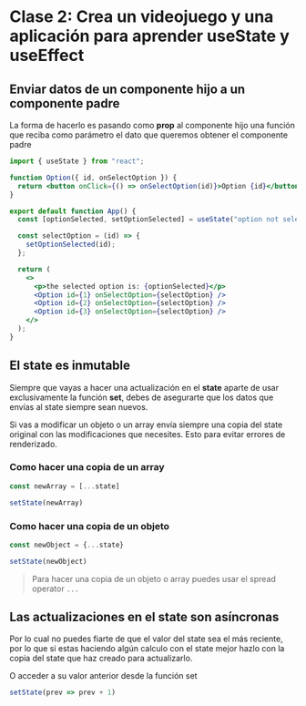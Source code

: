 # Clase 2: Crea un videojuego y una aplicación para aprender useState y useEffect

## Enviar datos de un componente hijo a un componente padre

La forma de hacerlo es pasando como **prop** al componente hijo una función que reciba como parámetro el dato que queremos obtener el componente padre

```jsx
import { useState } from "react";

function Option({ id, onSelectOption }) {
  return <button onClick={() => onSelectOption(id)}>Option {id}</button>;
}

export default function App() {
  const [optionSelected, setOptionSelected] = useState("option not selected");

  const selectOption = (id) => {
    setOptionSelected(id);
  };

  return (
    <>
      <p>the selected option is: {optionSelected}</p>
      <Option id={1} onSelectOption={selectOption} />
      <Option id={2} onSelectOption={selectOption} />
      <Option id={3} onSelectOption={selectOption} />
    </>
  );
}

```

## El state es inmutable

Siempre que vayas a hacer una actualización en el **state** aparte de usar exclusivamente la función **set**, debes de asegurarte que los datos que envías al state siempre sean nuevos.

Si vas a modificar un objeto o un array envía siempre una copia del state original con las modificaciones que necesites. Esto para evitar errores de renderizado.

### Como hacer una copia de un array

```jsx
const newArray = [...state]

setState(newArray)
```

### Como hacer una copia de un objeto

```jsx
const newObject = {...state}

setState(newObject)
```

> Para hacer una copia de un objeto o array puedes usar el spread operator `...`

## Las actualizaciones en el state son asíncronas

Por lo cual no puedes fiarte de que el valor del state sea el más reciente, por lo que si estas haciendo algún calculo con el state mejor hazlo con la copia del state que haz creado para actualizarlo.

O acceder a su valor anterior desde la función set

```jsx
setState(prev => prev + 1)
```
